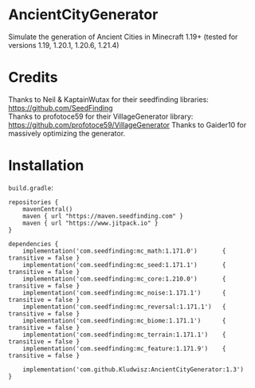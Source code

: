 # AncientCityGenerator
Simulate the generation of Ancient Cities in Minecraft 1.19+ (tested for versions 1.19, 1.20.1, 1.20.6, 1.21.4)

# Credits
Thanks to Neil & KaptainWutax for their seedfinding libraries:  https://github.com/SeedFinding                                            
Thanks to profotoce59 for their VillageGenerator library:  https://github.com/profotoce59/VillageGenerator
Thanks to Gaider10 for massively optimizing the generator.

# Installation
`build.gradle`:                                                                                                                                                        

```
repositories {
    mavenCentral()
    maven { url "https://maven.seedfinding.com" }
    maven { url "https://www.jitpack.io" }
}
                                                                                      
dependencies {
    implementation('com.seedfinding:mc_math:1.171.0') 		{ transitive = false }
    implementation('com.seedfinding:mc_seed:1.171.1') 		{ transitive = false }
    implementation('com.seedfinding:mc_core:1.210.0') 		{ transitive = false }
    implementation('com.seedfinding:mc_noise:1.171.1') 		{ transitive = false }
    implementation('com.seedfinding:mc_reversal:1.171.1') 	{ transitive = false }
	implementation('com.seedfinding:mc_biome:1.171.1') 		{ transitive = false }
	implementation('com.seedfinding:mc_terrain:1.171.1') 	{ transitive = false }
    implementation('com.seedfinding:mc_feature:1.171.9') 	{ transitive = false }

    implementation('com.github.Kludwisz:AncientCityGenerator:1.3')
}
```
